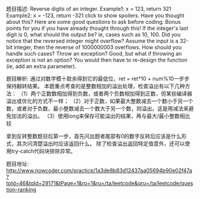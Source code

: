 ﻿题目描述:
Reverse digits of an integer.
Example1: x = 123, return 321
Example2: x = -123, return -321
click to show spoilers.
Have you thought about this?
Here are some good questions to ask before coding. Bonus points for you if you have already thought through this!
If the integer's last digit is 0, what should the output be? ie, cases such as 10, 100.
Did you notice that the reversed integer might overflow? Assume the input is a 32-bit integer, then the reverse of 1000000003 overflows. How should you handle such cases?
Throw an exception? Good, but what if throwing an exception is not an option? You would then have to re-design the function (ie, add an extra parameter).

题目解析:
通过对数字模十取余得到它的最低位，ret = ret*10 + num%10一步步保持翻转结果。
本题重点考查的是整数相加的溢出处理，检查溢出有以下几种方法：
（1）两个正数数相加得到负数，或者两个负数相加得到正数，但某些编译器溢出或优化的方式不一样；
（2）对于正数，如果最大整数减去一个数小于另一个数，或者对于负数，最小整数减去一个数大于另一个数，则溢出。这是用减法来避免加法的溢出。
（3）使用long来保存可能溢出的结果，再与最大/最小整数相比较

拿到反转整数题目后第一步，首先问出题者尾部有0的数字反转后应该是什么形式，其次问清楚溢出时应该返回什么。
除了检查溢出返回特定值意外，还可以使用try-catch代码块排除异常。

题目地址:
http://www.nowcoder.com/practice/1a3de8b83d12437aa05694b90e02f47a?tpId=46&tqId=29171&tPage=1&rp=1&ru=/ta/leetcode&qru=/ta/leetcode/question-ranking